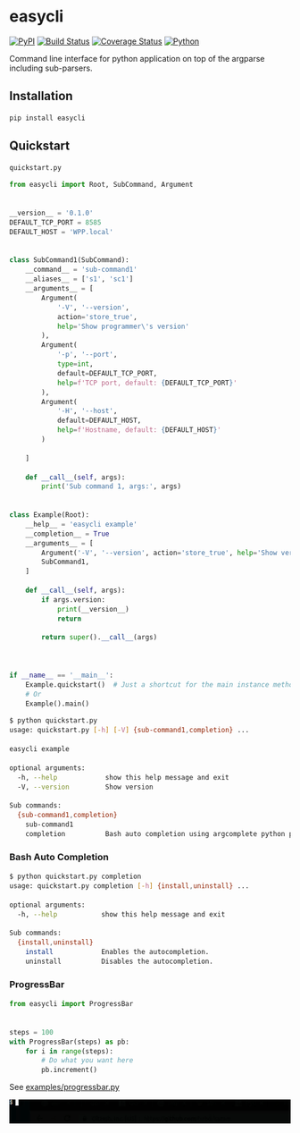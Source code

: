 # easycli

[![PyPI](http://img.shields.io/pypi/v/easycli.svg)](https://pypi.python.org/pypi/easycli)
[![Build Status](https://travis-ci.org/pylover/easycli.svg?branch=master)](https://travis-ci.org/pylover/easycli)
[![Coverage Status](https://coveralls.io/repos/github/pylover/easycli/badge.svg?branch=master)](https://coveralls.io/github/pylover/easycli?branch=master)
[![Python](https://img.shields.io/badge/Python-%3E%3D3.6-blue)](https://python.org)

Command line interface for python application on top of the argparse 
including sub-parsers.

## Installation

```bash
pip install easycli
```


## Quickstart

`quickstart.py`

```python
from easycli import Root, SubCommand, Argument


__version__ = '0.1.0'
DEFAULT_TCP_PORT = 8585
DEFAULT_HOST = 'WPP.local'


class SubCommand1(SubCommand):
    __command__ = 'sub-command1'
    __aliases__ = ['s1', 'sc1']
    __arguments__ = [
        Argument(
            '-V', '--version',
            action='store_true',
            help='Show programmer\'s version'
        ),
        Argument(
            '-p', '--port',
            type=int,
            default=DEFAULT_TCP_PORT,
            help=f'TCP port, default: {DEFAULT_TCP_PORT}'
        ),
        Argument(
            '-H', '--host',
            default=DEFAULT_HOST,
            help=f'Hostname, default: {DEFAULT_HOST}'
        )

    ]

    def __call__(self, args):
        print('Sub command 1, args:', args)


class Example(Root):
    __help__ = 'easycli example'
    __completion__ = True
    __arguments__ = [
        Argument('-V', '--version', action='store_true', help='Show version'),
        SubCommand1,
    ]

    def __call__(self, args):
        if args.version:
            print(__version__)
            return

        return super().__call__(args)



if __name__ == '__main__':
    Example.quickstart()  # Just a shortcut for the main instance method.
    # Or
    Example().main()
```


```bash
$ python quickstart.py
usage: quickstart.py [-h] [-V] {sub-command1,completion} ...

easycli example

optional arguments:
  -h, --help            show this help message and exit
  -V, --version         Show version

Sub commands:
  {sub-command1,completion}
    sub-command1
    completion          Bash auto completion using argcomplete python package.
```


### Bash Auto Completion

```bash
$ python quickstart.py completion
usage: quickstart.py completion [-h] {install,uninstall} ...

optional arguments:
  -h, --help           show this help message and exit

Sub commands:
  {install,uninstall}
    install            Enables the autocompletion.
    uninstall          Disables the autocompletion.
```

### ProgressBar

```python
from easycli import ProgressBar 


steps = 100
with ProgressBar(steps) as pb:
    for i in range(steps):
        # Do what you want here
        pb.increment()
```

See [examples/progressbar.py](examples/progressbar.py)

![](examples/media/example_progressbar.gif)
